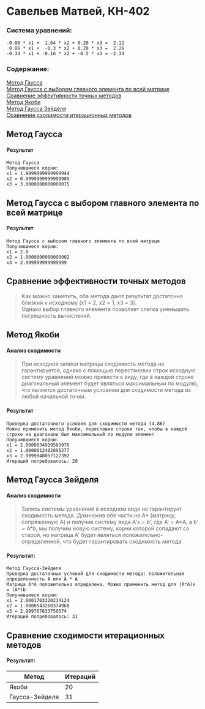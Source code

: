 # Савельев Матвей, КН-402

### Система уравнений:
```
-0.06 * x1 +  1.64 * x2 + 0.20 * x3 =  2.12
 0.86 * x1 +  -0.3 * x2 + 0.28 * x3 =  2.26
-0.34 * x1 + -0.16 * x2 + -0.5 * x3 = -2.34
```



### Содержание:
[Метод Гаусса](#метод-гаусса) \
[Метод Гаусса с выбором главного элемента по всей матрице](#метод-Гаусса-с-выбором-главного-элемента-по-всей-матрице) \
[Сравнение эффективности точных методов](#сравнение-эффективности-точных-методов) \
[Метод Якоби](#метод-якоби) \
[Метод Гаусса Зейделя](#метод-гаусса-зейделя) \
[Сравнение сходимости итерационных методов](#сравнение-сходимости-итерационных-методов)

## Метод Гаусса
#### Результат
```
Метод Гаусса
Получившиеся корни:
x1 = 1.9999999999999944
x2 = 0.9999999999999989
x3 = 3.0000000000000075
```

## Метод Гаусса с выбором главного элемента по всей матрице
#### Результат
```
Метод Гаусса с выбором главного элемента по всей матрице
Получившиеся корни:
x1 = 2.0
x2 = 1.0000000000000002
x3 = 2.999999999999999
```

## Сравнение эффективности точных методов
> Как можно заметить, оба метода дают результат достаточно близкий к исходному (x1 = 2, x2 = 1, x3 = 3). \
> Однако выбор главного элемента позволяет слегка уменьшить погрешность вычислений.

## Метод Якоби
#### Анализ сходимости
> При исходной записи матрицы сходимость метода не гарантируется, однако с помощью перестановки строк исходную систему уравнений можно привести к виду, где в каждой строке диагональный элемент будет являться максимальным по модулю, что является достаточным условием для сходимости метода из любой начальной точки.  
#### Результат
```
Проверка достаточного условия для сходимости метода (4.86)
Можно применить метод Якоби, переставив строки так, чтобы в каждой строке на диагонали был максимальный по модулю элемент
Получившиеся корни:
x1 = 2.0000034919593976
x2 = 1.0000012402895277
x3 = 2.9999948057127392
Итераций потребовалось: 20
```

## Метод Гаусса Зейделя
#### Анализ сходимости
> Запись системы уравнений в исходном виде не гарантирует сходимость метода.
> Домножив обе части на А* (матрицу, сопряженную A) и получив систему вида A'x = b', где A' = A\*A, а b' = A\*b,
> мы получим новую систему, корни которой сопадают со старой, но матрица A' будет являться положительно-определенной, 
> что будет гарантировать сходимость метода.
#### Результат:
```
Метод Гаусса-Зейделя
Проверка достаточных условий для сходимости метода: положительная определенность A или A * A
Матрица A*A положительно определена. Можно применить метод для (A*A)x = (A*)b
Получившиеся корни:
x1 = 2.0001703320214124
x2 = 1.0000543260374968
x3 = 2.999767833750574
Итераций потребовалось: 31
```

## Сравнение сходимости итерационных методов

#### Результат:

| Метод      | Итераций | 
| ----------- | ----------- |
| Якоби      | 20       |
| Гаусса-Зейделя   | 31        |